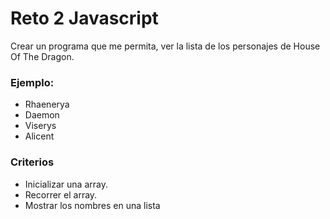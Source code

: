 # Reto 2 Javascript

Crear un programa que me permita, ver la lista de los personajes de House Of The Dragon.

### Ejemplo:
- Rhaenerya
- Daemon
- Viserys
- Alicent

### Criterios
- Inicializar una array.
- Recorrer el array.
- Mostrar los nombres en una lista